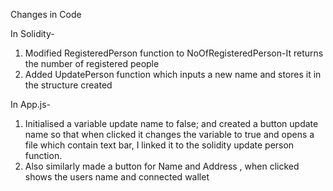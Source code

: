 Changes in Code

In Solidity-
1. Modified RegisteredPerson function to NoOfRegisteredPerson-It returns the number of registered people
2. Added UpdatePerson function which inputs a new name and stores it in the structure created

In App.js-
1. Initialised a variable update name to false; and created a button update name so that when clicked it changes the variable to true and opens a file which contain text bar, I linked it to the solidity update person function.
2. Also similarly made a button for Name and Address , when clicked shows the users name and connected wallet 

